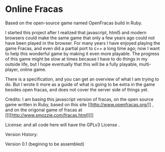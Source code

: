 Online Fracas
========================

Based on the open-source game named OpenFracas build in Ruby.

I started this project after I realized that javascript, html5 and modern browsers could make the same game that only a few years ago could not have been played in the browser. For many years I have enjoyed playing the game Fracas, and even did a partial port to c++ a long time ago; now I want to help this wonderful game by making it even more playable. The progress of this game might be slow at times because I have to do things in my outside life, but I hope eventually that this will be a fully playable, multi-player, online game.

There is a specification, and you can get an overview of what I am trying to do. But I wrote it more as a guide of what is going to be extra in the game besides open fracas, and does not cover the server side of things yet.

Credits:
I am basing this javascript version of fracas, on the open source game written in Ruby, based on this site
[[http://www.openfracas.org/]] , and on the origonal game of fracas at [[[[http://www.smozzie.com/fracas.html]]]]

License:
and all code here will have the GPLv3 License .


Version History:

   Version 0.1 (begining to be assembled)


